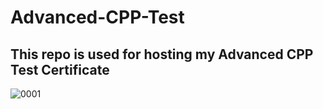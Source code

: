 # Advanced-CPP-Test
## This repo is used for hosting my Advanced CPP Test Certificate
![0001](https://user-images.githubusercontent.com/75126845/195782925-3dde386c-c0f9-417f-8a4e-58293b2abd4c.jpg)
